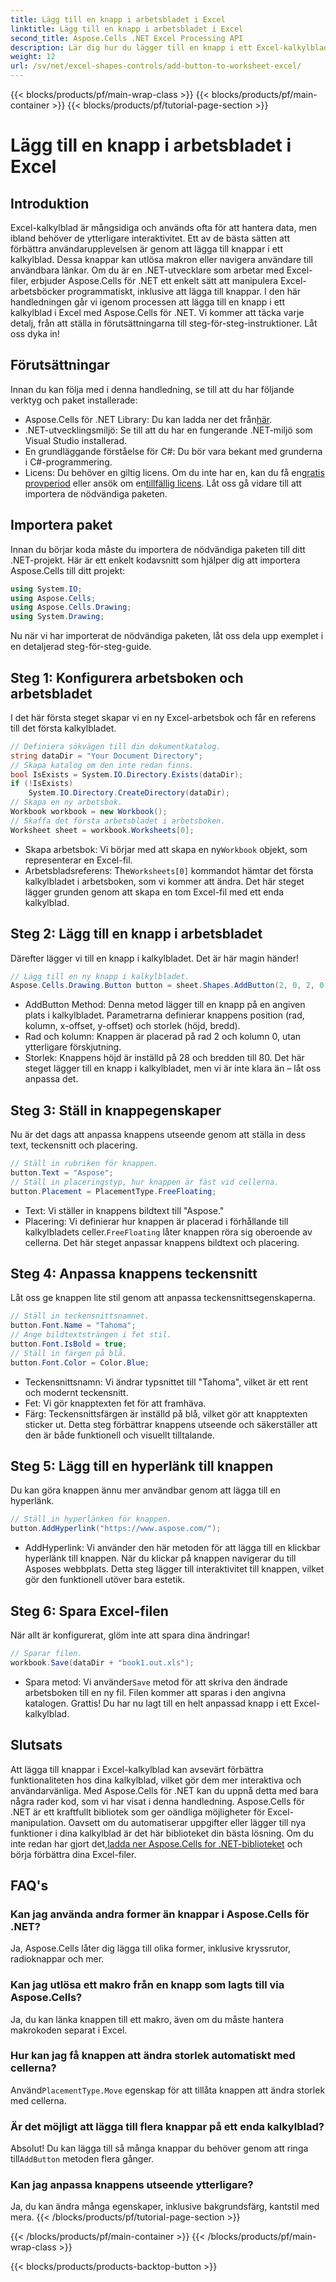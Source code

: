 ```yaml
---
title: Lägg till en knapp i arbetsbladet i Excel
linktitle: Lägg till en knapp i arbetsbladet i Excel
second_title: Aspose.Cells .NET Excel Processing API
description: Lär dig hur du lägger till en knapp i ett Excel-kalkylblad med Aspose.Cells för .NET med denna steg-för-steg handledning. Förbättra Excel-kalkylblad med interaktiva knappar.
weight: 12
url: /sv/net/excel-shapes-controls/add-button-to-worksheet-excel/
---
```


{{< blocks/products/pf/main-wrap-class >}}
{{< blocks/products/pf/main-container >}}
{{< blocks/products/pf/tutorial-page-section >}}

# Lägg till en knapp i arbetsbladet i Excel

## Introduktion
Excel-kalkylblad är mångsidiga och används ofta för att hantera data, men ibland behöver de ytterligare interaktivitet. Ett av de bästa sätten att förbättra användarupplevelsen är genom att lägga till knappar i ett kalkylblad. Dessa knappar kan utlösa makron eller navigera användare till användbara länkar. Om du är en .NET-utvecklare som arbetar med Excel-filer, erbjuder Aspose.Cells för .NET ett enkelt sätt att manipulera Excel-arbetsböcker programmatiskt, inklusive att lägga till knappar.
I den här handledningen går vi igenom processen att lägga till en knapp i ett kalkylblad i Excel med Aspose.Cells för .NET. Vi kommer att täcka varje detalj, från att ställa in förutsättningarna till steg-för-steg-instruktioner. Låt oss dyka in!
## Förutsättningar
Innan du kan följa med i denna handledning, se till att du har följande verktyg och paket installerade:
-  Aspose.Cells för .NET Library: Du kan ladda ner det från[här](https://releases.aspose.com/cells/net/).
- .NET-utvecklingsmiljö: Se till att du har en fungerande .NET-miljö som Visual Studio installerad.
- En grundläggande förståelse för C#: Du bör vara bekant med grunderna i C#-programmering.
-  Licens: Du behöver en giltig licens. Om du inte har en, kan du få en[gratis provperiod](https://releases.aspose.com/) eller ansök om en[tillfällig licens](https://purchase.aspose.com/temporary-license/).
Låt oss gå vidare till att importera de nödvändiga paketen.
## Importera paket
Innan du börjar koda måste du importera de nödvändiga paketen till ditt .NET-projekt. Här är ett enkelt kodavsnitt som hjälper dig att importera Aspose.Cells till ditt projekt:
```csharp
using System.IO;
using Aspose.Cells;
using Aspose.Cells.Drawing;
using System.Drawing;
```
Nu när vi har importerat de nödvändiga paketen, låt oss dela upp exemplet i en detaljerad steg-för-steg-guide.
## Steg 1: Konfigurera arbetsboken och arbetsbladet
I det här första steget skapar vi en ny Excel-arbetsbok och får en referens till det första kalkylbladet.
```csharp
// Definiera sökvägen till din dokumentkatalog.
string dataDir = "Your Document Directory";
// Skapa katalog om den inte redan finns.
bool IsExists = System.IO.Directory.Exists(dataDir);
if (!IsExists)
	System.IO.Directory.CreateDirectory(dataDir);
// Skapa en ny arbetsbok.
Workbook workbook = new Workbook();
// Skaffa det första arbetsbladet i arbetsboken.
Worksheet sheet = workbook.Worksheets[0];
```

-  Skapa arbetsbok: Vi börjar med att skapa en ny`Workbook` objekt, som representerar en Excel-fil.
-  Arbetsbladsreferens: The`Worksheets[0]` kommandot hämtar det första kalkylbladet i arbetsboken, som vi kommer att ändra.
Det här steget lägger grunden genom att skapa en tom Excel-fil med ett enda kalkylblad.
## Steg 2: Lägg till en knapp i arbetsbladet
Därefter lägger vi till en knapp i kalkylbladet. Det är här magin händer!
```csharp
// Lägg till en ny knapp i kalkylbladet.
Aspose.Cells.Drawing.Button button = sheet.Shapes.AddButton(2, 0, 2, 0, 28, 80);
```

- AddButton Method: Denna metod lägger till en knapp på en angiven plats i kalkylbladet. Parametrarna definierar knappens position (rad, kolumn, x-offset, y-offset) och storlek (höjd, bredd).
- Rad och kolumn: Knappen är placerad på rad 2 och kolumn 0, utan ytterligare förskjutning.
- Storlek: Knappens höjd är inställd på 28 och bredden till 80.
Det här steget lägger till en knapp i kalkylbladet, men vi är inte klara än – låt oss anpassa det.
## Steg 3: Ställ in knappegenskaper
Nu är det dags att anpassa knappens utseende genom att ställa in dess text, teckensnitt och placering.
```csharp
// Ställ in rubriken för knappen.
button.Text = "Aspose";
// Ställ in placeringstyp, hur knappen är fäst vid cellerna.
button.Placement = PlacementType.FreeFloating;
```

- Text: Vi ställer in knappens bildtext till "Aspose."
-  Placering: Vi definierar hur knappen är placerad i förhållande till kalkylbladets celler.`FreeFloating` låter knappen röra sig oberoende av cellerna.
Det här steget anpassar knappens bildtext och placering.
## Steg 4: Anpassa knappens teckensnitt
Låt oss ge knappen lite stil genom att anpassa teckensnittsegenskaperna.
```csharp
// Ställ in teckensnittsnamnet.
button.Font.Name = "Tahoma";
// Ange bildtextsträngen i fet stil.
button.Font.IsBold = true;
// Ställ in färgen på blå.
button.Font.Color = Color.Blue;
```

- Teckensnittsnamn: Vi ändrar typsnittet till "Tahoma", vilket är ett rent och modernt teckensnitt.
- Fet: Vi gör knapptexten fet för att framhäva.
- Färg: Teckensnittsfärgen är inställd på blå, vilket gör att knapptexten sticker ut.
Detta steg förbättrar knappens utseende och säkerställer att den är både funktionell och visuellt tilltalande.
## Steg 5: Lägg till en hyperlänk till knappen
Du kan göra knappen ännu mer användbar genom att lägga till en hyperlänk.
```csharp
// Ställ in hyperlänken för knappen.
button.AddHyperlink("https://www.aspose.com/");
```

- AddHyperlink: Vi använder den här metoden för att lägga till en klickbar hyperlänk till knappen. När du klickar på knappen navigerar du till Asposes webbplats.
Detta steg lägger till interaktivitet till knappen, vilket gör den funktionell utöver bara estetik.
## Steg 6: Spara Excel-filen
När allt är konfigurerat, glöm inte att spara dina ändringar!
```csharp
// Sparar filen.
workbook.Save(dataDir + "book1.out.xls");
```

-  Spara metod: Vi använder`Save` metod för att skriva den ändrade arbetsboken till en ny fil. Filen kommer att sparas i den angivna katalogen.
Grattis! Du har nu lagt till en helt anpassad knapp i ett Excel-kalkylblad.
## Slutsats
Att lägga till knappar i Excel-kalkylblad kan avsevärt förbättra funktionaliteten hos dina kalkylblad, vilket gör dem mer interaktiva och användarvänliga. Med Aspose.Cells för .NET kan du uppnå detta med bara några rader kod, som vi har visat i denna handledning.
Aspose.Cells för .NET är ett kraftfullt bibliotek som ger oändliga möjligheter för Excel-manipulation. Oavsett om du automatiserar uppgifter eller lägger till nya funktioner i dina kalkylblad är det här biblioteket din bästa lösning.
 Om du inte redan har gjort det,[ladda ner Aspose.Cells for .NET-biblioteket](https://releases.aspose.com/cells/net/) och börja förbättra dina Excel-filer.
## FAQ's
### Kan jag använda andra former än knappar i Aspose.Cells för .NET?
Ja, Aspose.Cells låter dig lägga till olika former, inklusive kryssrutor, radioknappar och mer.
### Kan jag utlösa ett makro från en knapp som lagts till via Aspose.Cells?
Ja, du kan länka knappen till ett makro, även om du måste hantera makrokoden separat i Excel.
### Hur kan jag få knappen att ändra storlek automatiskt med cellerna?
 Använd`PlacementType.Move` egenskap för att tillåta knappen att ändra storlek med cellerna.
### Är det möjligt att lägga till flera knappar på ett enda kalkylblad?
 Absolut! Du kan lägga till så många knappar du behöver genom att ringa till`AddButton` metoden flera gånger.
### Kan jag anpassa knappens utseende ytterligare?
Ja, du kan ändra många egenskaper, inklusive bakgrundsfärg, kantstil med mera.
{{< /blocks/products/pf/tutorial-page-section >}}

{{< /blocks/products/pf/main-container >}}
{{< /blocks/products/pf/main-wrap-class >}}

{{< blocks/products/products-backtop-button >}}
